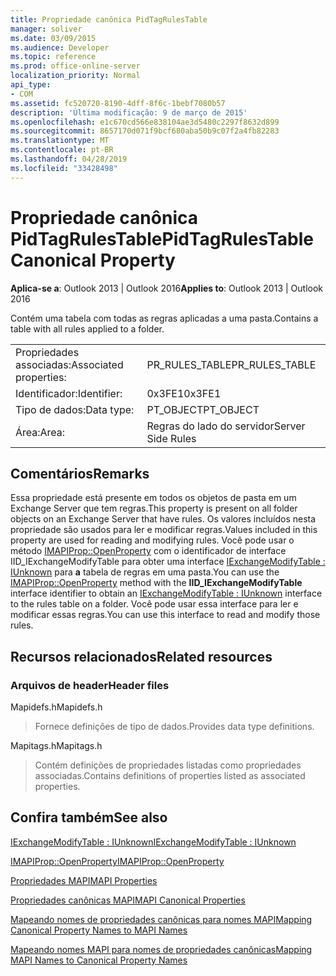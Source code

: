 ```yaml
---
title: Propriedade canônica PidTagRulesTable
manager: soliver
ms.date: 03/09/2015
ms.audience: Developer
ms.topic: reference
ms.prod: office-online-server
localization_priority: Normal
api_type:
- COM
ms.assetid: fc520720-8190-4dff-8f6c-1bebf7080b57
description: 'Última modificação: 9 de março de 2015'
ms.openlocfilehash: e1c670cd566e838104ae3d5480c2297f8632d899
ms.sourcegitcommit: 8657170d071f9bcf680aba50b9c07f2a4fb82283
ms.translationtype: MT
ms.contentlocale: pt-BR
ms.lasthandoff: 04/28/2019
ms.locfileid: "33428498"
---
```

# <a name="pidtagrulestable-canonical-property"></a><span data-ttu-id="f5e77-103">Propriedade canônica PidTagRulesTable</span><span class="sxs-lookup"><span data-stu-id="f5e77-103">PidTagRulesTable Canonical Property</span></span>

  
  
<span data-ttu-id="f5e77-104">**Aplica-se a**: Outlook 2013 | Outlook 2016</span><span class="sxs-lookup"><span data-stu-id="f5e77-104">**Applies to**: Outlook 2013 | Outlook 2016</span></span> 
  
<span data-ttu-id="f5e77-105">Contém uma tabela com todas as regras aplicadas a uma pasta.</span><span class="sxs-lookup"><span data-stu-id="f5e77-105">Contains a table with all rules applied to a folder.</span></span>
  
|||
|:-----|:-----|
|<span data-ttu-id="f5e77-106">Propriedades associadas:</span><span class="sxs-lookup"><span data-stu-id="f5e77-106">Associated properties:</span></span>  <br/> |<span data-ttu-id="f5e77-107">PR_RULES_TABLE</span><span class="sxs-lookup"><span data-stu-id="f5e77-107">PR_RULES_TABLE</span></span>  <br/> |
|<span data-ttu-id="f5e77-108">Identificador:</span><span class="sxs-lookup"><span data-stu-id="f5e77-108">Identifier:</span></span>  <br/> |<span data-ttu-id="f5e77-109">0x3FE1</span><span class="sxs-lookup"><span data-stu-id="f5e77-109">0x3FE1</span></span>  <br/> |
|<span data-ttu-id="f5e77-110">Tipo de dados:</span><span class="sxs-lookup"><span data-stu-id="f5e77-110">Data type:</span></span>  <br/> |<span data-ttu-id="f5e77-111">PT_OBJECT</span><span class="sxs-lookup"><span data-stu-id="f5e77-111">PT_OBJECT</span></span>  <br/> |
|<span data-ttu-id="f5e77-112">Área:</span><span class="sxs-lookup"><span data-stu-id="f5e77-112">Area:</span></span>  <br/> |<span data-ttu-id="f5e77-113">Regras do lado do servidor</span><span class="sxs-lookup"><span data-stu-id="f5e77-113">Server Side Rules</span></span>  <br/> |
   
## <a name="remarks"></a><span data-ttu-id="f5e77-114">Comentários</span><span class="sxs-lookup"><span data-stu-id="f5e77-114">Remarks</span></span>

<span data-ttu-id="f5e77-115">Essa propriedade está presente em todos os objetos de pasta em um Exchange Server que tem regras.</span><span class="sxs-lookup"><span data-stu-id="f5e77-115">This property is present on all folder objects on an Exchange Server that have rules.</span></span> <span data-ttu-id="f5e77-116">Os valores incluídos nesta propriedade são usados para ler e modificar regras.</span><span class="sxs-lookup"><span data-stu-id="f5e77-116">Values included in this property are used for reading and modifying rules.</span></span> <span data-ttu-id="f5e77-117">Você pode usar o método [IMAPIProp::OpenProperty](imapiprop-openproperty.md) com o identificador de interface IID_IExchangeModifyTable para obter uma interface [IExchangeModifyTable : IUnknown](iexchangemodifytableiunknown.md) para **a** tabela de regras em uma pasta.</span><span class="sxs-lookup"><span data-stu-id="f5e77-117">You can use the [IMAPIProp::OpenProperty](imapiprop-openproperty.md) method with the **IID_IExchangeModifyTable** interface identifier to obtain an [IExchangeModifyTable : IUnknown](iexchangemodifytableiunknown.md) interface to the rules table on a folder.</span></span> <span data-ttu-id="f5e77-118">Você pode usar essa interface para ler e modificar essas regras.</span><span class="sxs-lookup"><span data-stu-id="f5e77-118">You can use this interface to read and modify those rules.</span></span> 
  
## <a name="related-resources"></a><span data-ttu-id="f5e77-119">Recursos relacionados</span><span class="sxs-lookup"><span data-stu-id="f5e77-119">Related resources</span></span>

### <a name="header-files"></a><span data-ttu-id="f5e77-120">Arquivos de header</span><span class="sxs-lookup"><span data-stu-id="f5e77-120">Header files</span></span>

<span data-ttu-id="f5e77-121">Mapidefs.h</span><span class="sxs-lookup"><span data-stu-id="f5e77-121">Mapidefs.h</span></span>
  
> <span data-ttu-id="f5e77-122">Fornece definições de tipo de dados.</span><span class="sxs-lookup"><span data-stu-id="f5e77-122">Provides data type definitions.</span></span>
    
<span data-ttu-id="f5e77-123">Mapitags.h</span><span class="sxs-lookup"><span data-stu-id="f5e77-123">Mapitags.h</span></span>
  
> <span data-ttu-id="f5e77-124">Contém definições de propriedades listadas como propriedades associadas.</span><span class="sxs-lookup"><span data-stu-id="f5e77-124">Contains definitions of properties listed as associated properties.</span></span> 
    
## <a name="see-also"></a><span data-ttu-id="f5e77-125">Confira também</span><span class="sxs-lookup"><span data-stu-id="f5e77-125">See also</span></span>



[<span data-ttu-id="f5e77-126">IExchangeModifyTable : IUnknown</span><span class="sxs-lookup"><span data-stu-id="f5e77-126">IExchangeModifyTable : IUnknown</span></span>](iexchangemodifytableiunknown.md)
  
[<span data-ttu-id="f5e77-127">IMAPIProp::OpenProperty</span><span class="sxs-lookup"><span data-stu-id="f5e77-127">IMAPIProp::OpenProperty</span></span>](imapiprop-openproperty.md)


[<span data-ttu-id="f5e77-128">Propriedades MAPI</span><span class="sxs-lookup"><span data-stu-id="f5e77-128">MAPI Properties</span></span>](mapi-properties.md)
  
[<span data-ttu-id="f5e77-129">Propriedades canônicas MAPI</span><span class="sxs-lookup"><span data-stu-id="f5e77-129">MAPI Canonical Properties</span></span>](mapi-canonical-properties.md)
  
[<span data-ttu-id="f5e77-130">Mapeando nomes de propriedades canônicas para nomes MAPI</span><span class="sxs-lookup"><span data-stu-id="f5e77-130">Mapping Canonical Property Names to MAPI Names</span></span>](mapping-canonical-property-names-to-mapi-names.md)
  
[<span data-ttu-id="f5e77-131">Mapeando nomes MAPI para nomes de propriedades canônicas</span><span class="sxs-lookup"><span data-stu-id="f5e77-131">Mapping MAPI Names to Canonical Property Names</span></span>](mapping-mapi-names-to-canonical-property-names.md)


